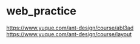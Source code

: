 # web_practice
https://www.yuque.com/ant-design/course/abl3ad
https://www.yuque.com/ant-design/course/layout
